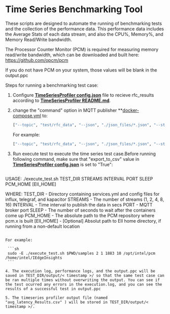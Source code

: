 # Time Series Benchmarking Tool

These scripts are designed to automate the running of benchmarking tests and the collection of the performance data. This performance data includes the Average Stats of each data stream, and also the CPU%, Memory%, and Memory Read/Write bandwidth.

The Processor Counter Monitor (PCM) is required for measuring memory read/write bandwidth, which can be downloaded and built here: <https://github.com/opcm/pcm>

If you do not have PCM on your system, those values will be blank in the output.ppc

Steps for running a benchmarking test case:

1. Configure **[TimeSeriesProfiler config.json](../../TimeSeriesProfiler/config.json)** file to recieve rfc_results according to **[TimeSeriesProfiler README.md](../../TimeSeriesProfiler/README.md)**.

2. change the "command" option in MQTT publisher **[docker-compose.yml](../../mqtt/publisher/docker-compose.yml) to:

     ```sh
     ["--topic", "test/rfc_data", "--json", "./json_files/*.json", "--streams", "<streams>"]
     ```

   For example:

     ```sh
     ["--topic", "test/rfc_data", "--json", "./json_files/*.json", "--streams", "1"]
     ```

3. Run execute test to execute the time series test case.Before running following command, make sure that "export_to_csv" value in **[TimeSeriesProfiler config.json](../../TimeSeriesProfiler/config.json)** is set to "True":

   ```
 USAGE:
   ./execute_test.sh TEST_DIR STREAMS INTERVAL PORT SLEEP PCM_HOME [EII_HOME]

 WHERE:
   TEST_DIR  - Directory containing services.yml and config files for influx, telegraf, and kapacitor
   STREAMS   - The number of streams (1, 2, 4, 8, 16)
   INTERVAL  - Time interval to publish the data in secs
   PORT      - MQTT broker port
   SLEEP     - The number of seconds to wait after the containers come up
          PCM_HOME  - The absolute path to the PCM repository where pcm.x is built
          [EII_HOME] - [Optional] Absolut path to EII home directory, if running from a non-default location
   ```

   For example:

    ```sh
    sudo -E ./execute_test.sh $PWD/samples 2 1 1883 10 /opt/intel/pcm /home/intel/IEdgeInsights
    ```

4. The execution log, performance logs, and the output.ppc will be saved in TEST_DIR/output/< timestamp >/ so that the same test case can be ran multiple times without overwriting the output. You can see if the test ocurred any errors in the execution.log, and you can see the results of a successful test in output.ppc

5. The timeseries profiler output file (named "avg_latency_Results.csv" ) will be stored in TEST_DIR/output/< timestamp >/.
